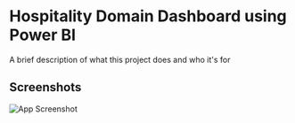 
# Hospitality Domain Dashboard using Power BI

A brief description of what this project does and who it's for


## Screenshots

![App Screenshot](https://drive.google.com/file/d/1PmreShb0wOtgkAjmlUJLyI-WvbNqCJl8/view?usp=drive_link)